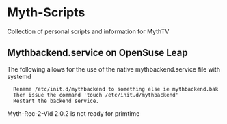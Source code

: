 # Myth-Scripts
Collection of personal scripts and information for MythTV

## Mythbackend.service on OpenSuse Leap
The following allows for the use of the native mythbackend.service file with systemd
```
  Rename /etc/init.d/mythbackend to something else ie mythbackend.bak
  Then issue the command 'touch /etc/init.d/mythbackend'
  Restart the backend service.
```
Myth-Rec-2-Vid 2.0.2 is not ready for primtime

